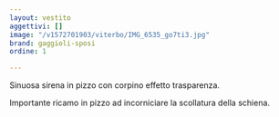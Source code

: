 ```yaml
---
layout: vestito
aggettivi: []
image: "/v1572701903/viterbo/IMG_6535_go7ti3.jpg"
brand: gaggioli-sposi
ordine: 1

---
```

Sinuosa sirena in pizzo con corpino effetto trasparenza.

Importante ricamo in pizzo ad incorniciare la scollatura della schiena.